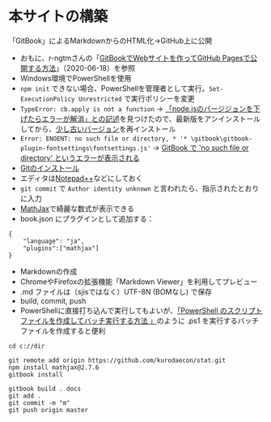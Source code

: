 # 本サイトの構築

「GitBook」によるMarkdownからのHTML化→GitHub上に公開

* おもに、r-ngtmさんの「[GitBookでWebサイトを作ってGitHub Pagesで公開する方法](https://r-ngtm.hatenablog.com/entry/2020/06/18/193235)」（2020-06-18）を参照
* Windows環境でPowerShellを使用
 * `npm init` できない場合、PowerShellを管理者として実行。`Set-ExecutionPolicy Unrestricted` で実行ポリシーを変更
* `TypeError: cb.apply is not a function` → [「node.jsのバージジョンを下げたらエラーが解消」との記述](https://teratail.com/questions/279576)を見つけたので、最新版をアンインストールしてから、[少し古いバージョン](https://nodejs.org/ja/download/releases/)を再インストール
* `Error: ENOENT: no such file or directory, * '* \gitbook\gitbook-plugin-fontsettings\fontsettings.js'` → [GitBook で 'no such file or directory' というエラーが表示される](http://kuttsun.blogspot.com/2018/06/gitbook-no-such-file-or-directory.html)
* [Gitのインストール](https://notepad-plus-plus.org/downloads/)
 * エディタは[Notepad++](https://notepad-plus-plus.org/downloads/)などにしておく
 * `git commit` で `Author identity unknown` と言われたら、指示されたとおりに入力
* [MathJax](https://github.com/GitbookIO/plugin-mathjax)で綺麗な数式が表示できる
 * book.json にプラグインとして追加する：
````
{
    "language": "ja",
    "plugins":["mathjax"]
}
````
* Markdownの作成
 * ChromeやFirefoxの拡張機能「Markdown Viewer」を利用してプレビュー
 * .md ファイルは（sjisではなく）UTF-8N (BOMなし) で保存
* build, commit, push
 * PowerShellに直接打ち込んで実行してもよいが、[「PowerShell のスクリプトファイルを作成してバッチ実行する方法
」](https://www.projectgroup.info/tips/Windows/PowerShell_0001.html)のように .ps1 を実行するバッチファイルを作成すると便利

````
cd c://dir

git remote add origin https://github.com/kurodaecon/stat.git
npm install mathjax@2.7.6
gitbook install

gitbook build . docs
git add .
git commit -m "m"
git push origin master
````